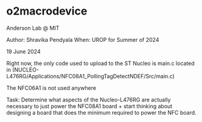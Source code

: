 # o2macrodevice
Anderson Lab @ MIT

Author: Shravika Pendyala
When: UROP for Summer of 2024

19 June 2024

Right now, the only code used to upload to the ST Nucleo is main.c located in 
(NUCLEO-L476RG/Applications/NFC08A1_PollingTagDetectNDEF/Src/main.c)

The NFC06A1 is not used anywhere

Task: 
Determine what aspects of the Nucleo-L476RG are actually necessary to just power the NFC08A1 board + start thinking about designing a board that does the minimum required to power the NFC board. 
